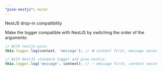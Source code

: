 ```yaml
---
"pino-nestjs": minor
---
```


NestJS drop-in compatibility

Make the logger compatible with NestJS by switching the order of the arguments:

```ts
// With nestjs-pino:
this.logger.log(context, 'message'); // ❌ context first, message second

// With NestJS standard logger and pino-nestjs:
this.logger.log('message', context); // ✅ message first, context second
```